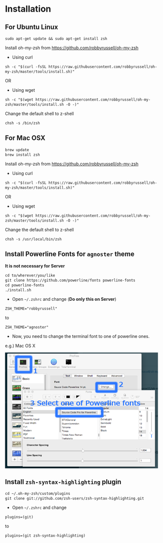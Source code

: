 # Installation

## For Ubuntu Linux
```shell
sudo apt-get update && sudo apt-get install zsh 
```

Install oh-my-zsh from https://github.com/robbyrussell/oh-my-zsh 

* Using curl

```shell
sh -c "$(curl -fsSL https://raw.githubusercontent.com/robbyrussell/oh-my-zsh/master/tools/install.sh)" 
```
OR

* Using wget

```shell
sh -c "$(wget https://raw.githubusercontent.com/robbyrussell/oh-my-zsh/master/tools/install.sh -O -)" 
```

Change the default shell to z-shell

```shell
chsh -s /bin/zsh 
```

## For Mac OSX

```shell
brew update 
brew install zsh
```

Install oh-my-zsh from https://github.com/robbyrussell/oh-my-zsh 

* Using curl

```shell
sh -c "$(curl -fsSL https://raw.githubusercontent.com/robbyrussell/oh-my-zsh/master/tools/install.sh)" 
```
OR

* Using wget

```shell
sh -c "$(wget https://raw.githubusercontent.com/robbyrussell/oh-my-zsh/master/tools/install.sh -O -)" 
```

Change the default shell to z-shell

```shell
chsh -s /usr/local/bin/zsh 
```


## Install Powerline Fonts for `agnoster` theme
**It is not necessary for Server**

```shell
cd to/wherever/you/like 
git clone https://github.com/powerline/fonts powerline-fonts 
cd powerline-fonts 
./install.sh 
```

* Open `~/.zshrc` and change (**Do only this on Server**)

```shell
ZSH_THEME="robbyrussell"
```
to

```shell
ZSH_THEME="agnoster"
```

* Now, you need to change the terminal font to one of powerline ones.

e.g.) Mac OS X

![Mac OS X Terminal: Use Powerline Font](osx-terminal-change-font-to-powerline.png)


## Install `zsh-syntax-highlighting` plugin

```shell
cd ~/.oh-my-zsh/custom/plugins 
git clone git://github.com/zsh-users/zsh-syntax-highlighting.git 
```

* Open `~/.zshrc` and change

```shell
plugins=(git)
```
to

```shell
plugins=(git zsh-syntax-highlighting)
```
